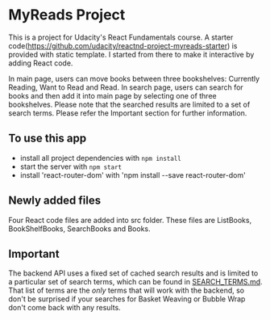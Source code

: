 # MyReads Project

This is a project for Udacity's React Fundamentals course. A starter code(https://github.com/udacity/reactnd-project-myreads-starter) is provided with static template. I started from there to make it interactive by adding React code.

In main page, users can move books between three bookshelves: Currently Reading, Want to Read and Read. In search page, users can search for books and then add it into main page by selecting one of three bookshelves. Please note that the searched results are limited to a set of search terms. Please refer the Important section for further information.

## To use this app

* install all project dependencies with `npm install`
* start the server with `npm start`
* install 'react-router-dom' with 'npm install --save react-router-dom'


## Newly added files

Four React code files are added into src folder. These files are ListBooks, BookShelfBooks, SearchBooks and Books.

## Important
The backend API uses a fixed set of cached search results and is limited to a particular set of search terms, which can be found in [SEARCH_TERMS.md](SEARCH_TERMS.md). That list of terms are the _only_ terms that will work with the backend, so don't be surprised if your searches for Basket Weaving or Bubble Wrap don't come back with any results.
